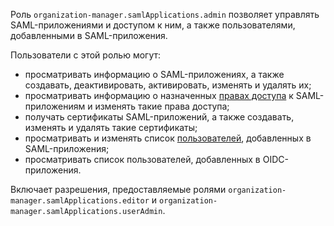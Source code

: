 Роль `organization-manager.samlApplications.admin` позволяет управлять SAML-приложениями и доступом к ним, а также пользователями, добавленными в SAML-приложения.

Пользователи с этой ролью могут:
* просматривать информацию о SAML-приложениях, а также создавать, деактивировать, активировать, изменять и удалять их;
* просматривать информацию о назначенных [правах доступа](../../../iam/concepts/access-control/index.md) к SAML-приложениям и изменять такие права доступа;
* получать сертификаты SAML-приложений, а также создавать, изменять и удалять такие сертификаты;
* просматривать и изменять список [пользователей](../../../overview/roles-and-resources.md#users), добавленных в SAML-приложения;
* просматривать список пользователей, добавленных в OIDC-приложения.

Включает разрешения, предоставляемые ролями `organization-manager.samlApplications.editor` и `organization-manager.samlApplications.userAdmin`.
